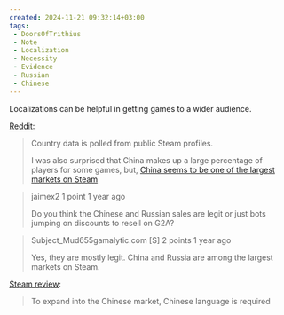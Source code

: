 ```yaml
---
created: 2024-11-21 09:32:14+03:00
tags:
 - DoorsOfTrithius
 - Note
 - Localization
 - Necessity
 - Evidence
 - Russian
 - Chinese
---
```


Localizations can be helpful in getting games to a wider audience.

[Reddit](https://www.reddit.com/r/gamedev/comments/13hcqje/update_i_made_a_tool_that_can_accurately_estimate/):

> Country data is polled from public Steam profiles.
> 
> I was also surprised that China makes up a large percentage of players for some games, but, [China seems to be one of the largest markets on Steam](https://store.steampowered.com/stats/content/)

> jaimex2 1 point 1 year ago 
> 
> Do you think the Chinese and Russian sales are legit or just bots jumping on discounts to resell on G2A?

> Subject_Mud655gamalytic.com \[S\] 2 points 1 year ago 
> 
> Yes, they are mostly legit. China and Russia are among the largest markets on Steam.

[Steam review](https://steamcommunity.com/profiles/76561198366520889/recommended/1519490/):

> To expand into the Chinese market, Chinese language is required